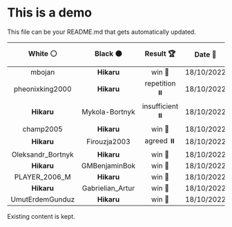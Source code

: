 # This is a demo

This file can be your README.md that gets automatically updated.

<!--START_SECTION:chessStats-->
<!-- Automatically generated with https://github.com/Balastrong/chess-stats-action -->

| White ⚪ | Black ⚫ | Result 🏆 | Date 📅 | Position 🗺️ |
|:---:|:---:|:---:|:---:|:---:|
| mbojan | **Hikaru** | win 🥇 | 18/10/2022 | <a href="http://www.ee.unb.ca/cgi-bin/tervo/fen.pl?select=r7/1p1nBP1k/3N3p/8/2r5/2R4P/6P1/1q5K w - -">Link</a> |
| pheonixking2000 | **Hikaru** | repetition ⏸️ | 18/10/2022 | <a href="http://www.ee.unb.ca/cgi-bin/tervo/fen.pl?select=8/pp6/2p5/3b2k1/P5p1/2R3P1/1PP3r1/2KR4 w - -">Link</a> |
| **Hikaru** | Mykola-Bortnyk | insufficient ⏸️ | 18/10/2022 | <a href="http://www.ee.unb.ca/cgi-bin/tervo/fen.pl?select=8/8/8/1k6/2n5/3K4/8/8 b - -">Link</a> |
| champ2005 | **Hikaru** | win 🥇 | 18/10/2022 | <a href="http://www.ee.unb.ca/cgi-bin/tervo/fen.pl?select=6R1/p2kp3/8/2p1n1P1/8/PP5P/2K3p1/4r1N1 w - -">Link</a> |
| **Hikaru** | Firouzja2003 | agreed ⏸️ | 18/10/2022 | <a href="http://www.ee.unb.ca/cgi-bin/tervo/fen.pl?select=rnbq1rk1/pp3ppp/2p3n1/4p3/4P1P1/5N1P/PPPQNPB1/R3K2R b KQ -">Link</a> |
| Oleksandr_Bortnyk | **Hikaru** | win 🥇 | 18/10/2022 | <a href="http://www.ee.unb.ca/cgi-bin/tervo/fen.pl?select=8/1p2pk2/3p1p2/3b4/r4KPN/2Pr3P/8/1R2B3 w - -">Link</a> |
| **Hikaru** | GMBenjaminBok | win 🥇 | 18/10/2022 | <a href="http://www.ee.unb.ca/cgi-bin/tervo/fen.pl?select=6R1/k4p1B/5p2/1p6/4P3/2b1P3/8/5K2 b - -">Link</a> |
| PLAYER_2006_M | **Hikaru** | win 🥇 | 18/10/2022 | <a href="http://www.ee.unb.ca/cgi-bin/tervo/fen.pl?select=2r3k1/5p1p/b4Bp1/4P3/1bR2PP1/1B6/6P1/5K2 w - -">Link</a> |
| **Hikaru** | Gabrielian_Artur | win 🥇 | 18/10/2022 | <a href="http://www.ee.unb.ca/cgi-bin/tervo/fen.pl?select=8/8/1R2pk2/5Pr1/4PK2/8/8/8 b - -">Link</a> |
| UmutErdemGunduz | **Hikaru** | win 🥇 | 18/10/2022 | <a href="http://www.ee.unb.ca/cgi-bin/tervo/fen.pl?select=3r1kr1/p1p2p2/1pq5/2n4p/2b2p1P/2Pp1PP1/PK3Q2/4RNR1 w - -">Link</a> |

<!--END_SECTION:chessStats-->

Existing content is kept.
